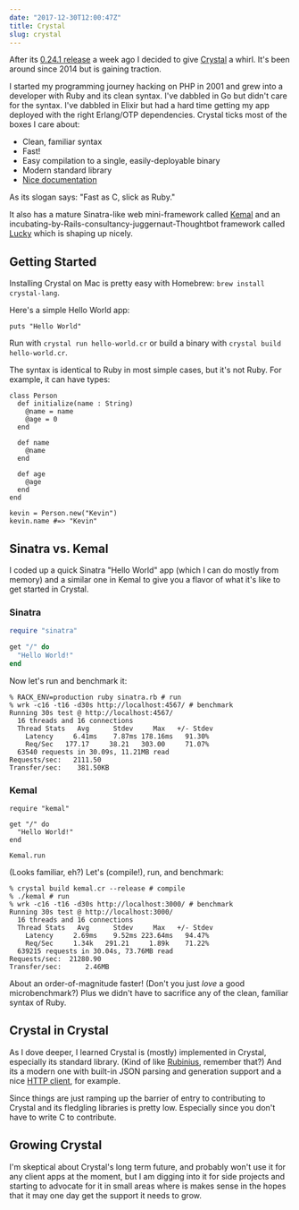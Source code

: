 ```yaml
---
date: "2017-12-30T12:00:47Z"
title: Crystal
slug: crystal
---
```

After its [0.24.1 release](https://github.com/crystal-lang/crystal/releases/tag/v0.24.1) a week ago I decided to give [Crystal](https://crystal-lang.org/) a whirl. It's been around since 2014 but is gaining traction.

I started my programming journey hacking on PHP in 2001 and grew into a developer with Ruby and its clean syntax. I've dabbled in Go but didn't care for the syntax. I've dabbled in Elixir but had a hard time getting my app deployed with the right Erlang/OTP dependencies. Crystal ticks most of the boxes I care about:

* Clean, familiar syntax
* Fast!
* Easy compilation to a single, easily-deployable binary
* Modern standard library
* [Nice documentation](https://crystal-lang.org/docs/)

As its slogan says: "Fast as C, slick as Ruby."

It also has a mature Sinatra-like web mini-framework called [Kemal](http://kemalcr.com/) and an incubating-by-Rails-consultancy-juggernaut-Thoughtbot framework called [Lucky](https://luckyframework.org/) which is shaping up nicely.

## Getting Started

Installing Crystal on Mac is pretty easy with Homebrew: `brew install crystal-lang`.

Here's a simple Hello World app:

```crystal
puts "Hello World"
```

Run with `crystal run hello-world.cr` or build a binary with `crystal build hello-world.cr`.

The syntax is identical to Ruby in most simple cases, but it's not Ruby. For example, it can have types:

```crystal
class Person
  def initialize(name : String)
    @name = name
    @age = 0
  end

  def name
    @name
  end

  def age
    @age
  end
end

kevin = Person.new("Kevin")
kevin.name #=> "Kevin"
```

## Sinatra vs. Kemal

I coded up a quick Sinatra "Hello World" app (which I can do mostly from memory) and a similar one in Kemal to give you a flavor of what it's like to get started in Crystal.

### Sinatra

```ruby
require "sinatra"

get "/" do
  "Hello World!"
end
```

Now let's run and benchmark it:

```
% RACK_ENV=production ruby sinatra.rb # run
% wrk -c16 -t16 -d30s http://localhost:4567/ # benchmark
Running 30s test @ http://localhost:4567/
  16 threads and 16 connections
  Thread Stats   Avg      Stdev     Max   +/- Stdev
    Latency     6.41ms    7.87ms 178.16ms   91.30%
    Req/Sec   177.17     38.21   303.00     71.07%
  63540 requests in 30.09s, 11.21MB read
Requests/sec:   2111.50
Transfer/sec:    381.50KB
```

### Kemal

```crystal
require "kemal"

get "/" do
  "Hello World!"
end

Kemal.run
```

\(Looks familiar, eh?) Let's (compile!), run, and benchmark:

```
% crystal build kemal.cr --release # compile
% ./kemal # run
% wrk -c16 -t16 -d30s http://localhost:3000/ # benchmark
Running 30s test @ http://localhost:3000/
  16 threads and 16 connections
  Thread Stats   Avg      Stdev     Max   +/- Stdev
    Latency     2.69ms    9.52ms 223.64ms   94.47%
    Req/Sec     1.34k   291.21     1.89k    71.22%
  639215 requests in 30.04s, 73.76MB read
Requests/sec:  21280.90
Transfer/sec:      2.46MB
```

About an order-of-magnitude faster! (Don't you just _love_ a good microbenchmark?) Plus we didn't have to sacrifice any of the clean, familiar syntax of Ruby.

## Crystal in Crystal

As I dove deeper, I learned Crystal is (mostly) implemented in Crystal, especially its standard library. (Kind of like [Rubinius](https://rubinius.com/), remember that?) And its a modern one with built-in JSON parsing and generation support and a nice [HTTP client](https://github.com/crystal-lang/crystal/blob/master/src/http/client.cr), for example.

Since things are just ramping up the barrier of entry to contributing to Crystal and its fledgling libraries is pretty low. Especially since you don't have to write C to contribute.

## Growing Crystal

I'm skeptical about Crystal's long term future, and probably won't use it for any client apps at the moment, but I am digging into it for side projects and starting to advocate for it in small areas where is makes sense in the hopes that it may one day get the support it needs to grow.
